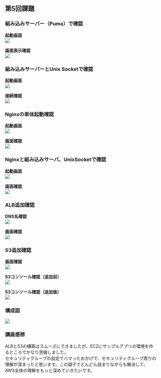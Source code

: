 ## 第5回課題

### 組み込みサーバー（Puma）で確認
**起動画面**  
![](image/pumaonly-boot.png)  

**画面表示確認**  
![](image/pumaonly-browser.png)  

### 組み込みサーバーとUnix Socketで確認
**起動画面**  
![](image/puma-websocket-boot.png)  

**接続確認**  
![](image/puma-websocket-curl.png)  

### Nginxの単体起動確認
**起動画面**  
![](image/nginxonly-boot.png)  

**画面確認**  
![](image/nginxonly-browser.png)  

### Nginxと組み込みサーバ、UnixSocketで確認
**起動画面**  
![](image/puma-nginx-boot.png)  

**画面確認**  
![](image/puma-nginx-browser.png)  

### ALB追加確認
**DNS名確認**  
![](image/alb-dns.png)  

**画面確認**  
![](image/alb-browser.png)  

### S3追加確認
**画面確認**  
![](image/s3-browser.png)  

**S3コンソール確認（追加前）**  
![](image/s3-object-before.png)  

**S3コンソール確認（追加後）**  
![](image/s3-object-after.png)  

### 構成図
![](image/architecture-diagram.png)  

### 講座感想
ALBとS3の構築はスムーズにできましたが、EC2にサンプルアプリの環境を作るところでかなり苦戦しました。  
セキュリティグループの設定でハマったおかげで、セキュリティグループ周りの理解が深まったと思います。この調子でどんどん詰まりながらも解決して、AWS全体の理解をもっと深めていきたいです。
